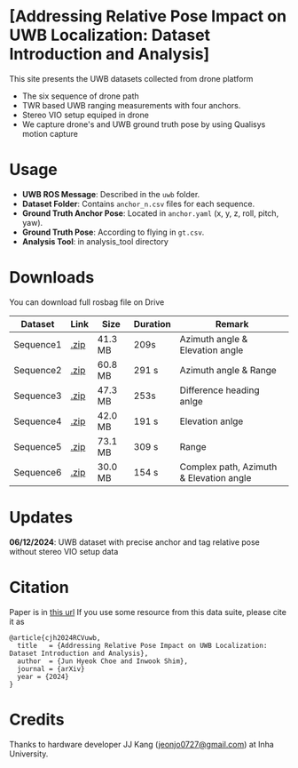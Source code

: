 # [Addressing Relative Pose Impact on UWB Localization: Dataset Introduction and Analysis]
This site presents the UWB datasets collected from drone platform
* The six sequence of drone path
* TWR based UWB ranging measurements with four anchors.
* Stereo VIO setup equiped in drone
* We capture drone's and UWB ground truth pose by using Qualisys motion capture


# Usage

- **UWB ROS Message**: Described in the `uwb` folder.
- **Dataset Folder**: Contains `anchor_n.csv` files for each sequence.
- **Ground Truth Anchor Pose**: Located in `anchor.yaml` (x, y, z, roll, pitch, yaw).
- **Ground Truth Pose**: According to flying in `gt.csv`.
- **Analysis Tool**: in analysis_tool directory

# Downloads
You can download full rosbag file on Drive
<a name="tab-download"></a>
<table class="tg">
<thead>
  <tr>
    <th class="tg-6ibf">Dataset</th>
    <th class="tg-6ibf">Link</th>
    <th class="tg-6ibf">Size</th>
    <th class="tg-6ibf">Duration</th>
    <th class="tg-6ibf">Remark</th>
  </tr>
</thead>
<tbody>
  <tr>
    <td class="tg-v8dz">Sequence1</td>
    <td class="tg-6ibf"><a href="https://drive.google.com/file/d/1R7qCP1irliEQNGPcMXcCt5ZlD9UFQ_ni/view?usp=drive_link" target="_blank" rel="noopener noreferrer">.zip</a></td>
    <td class="tg-6ibf">41.3 MB</td>
    <td class="tg-6ibf">209s</td>
    <td class="tg-v8dz">Azimuth angle & Elevation angle </td>
  </tr>
  <tr>
    <td class="tg-v8dz">Sequence2</td>
    <td class="tg-9m02"><a href="https://drive.google.com/file/d/1FWZj5fSxbY9b3wyzM7ZuNIv5jtfZ7wbU/view?usp=drive_link" target="_blank" rel="noopener noreferrer">.zip</a></td>
    <td class="tg-6ibf">60.8 MB</td>
    <td class="tg-6ibf">291 s</td>
    <td class="tg-v8dz">Azimuth angle & Range</td>
  </tr>
  <tr>
    <td class="tg-v8dz">Sequence3</td>
    <td class="tg-9m02"><a href="https://drive.google.com/file/d/10UPBtVhZdw5lrLnUnOWTzvp7IuZAYogS/view?usp=drive_link" target="_blank" rel="noopener noreferrer">.zip</a></td>
    <td class="tg-6ibf">47.3 MB</td>
    <td class="tg-6ibf">253s</td>
    <td class="tg-v8dz">Difference heading anlge</td>
  </tr>
  <tr>
    <td class="tg-v8dz">Sequence4</td>
    <td class="tg-9m02"><a href="https://drive.google.com/file/d/11SCxuJnXOu_iU_3EFOQ7MfGxKKJhzqFy/view?usp=drive_link" target="_blank" rel="noopener noreferrer">.zip</a></td>
    <td class="tg-6ibf">42.0 MB</td>
    <td class="tg-6ibf">191 s</td>
    <td class="tg-v8dz">Elevation anlge</td>
  </tr>
  <tr>
    <td class="tg-v8dz">Sequence5</td>
    <td class="tg-9m02"><a href="https://drive.google.com/file/d/11eUDDW0q20CxYyxKkIWn0v1lnfOyWH03/view?usp=drive_link" target="_blank" rel="noopener noreferrer">.zip</a></td>
    <td class="tg-6ibf">73.1 MB</td>
    <td class="tg-6ibf">309 s</td>
    <td class="tg-v8dz">Range</td>
  </tr>
  <tr>
    <td class="tg-v8dz">Sequence6</td>
    <td class="tg-9m02"><a href="https://drive.google.com/file/d/18QkmtvjA0mgVV1Id3eOfSvZvn4547OiB/view?usp=drive_link" target="_blank" rel="noopener noreferrer">.zip</a></td>
    <td class="tg-6ibf">30.0 MB</td>
    <td class="tg-6ibf">154 s</td>
    <td class="tg-v8dz">Complex path, Azimuth & Elevation angle</td>
  </tr>
  </tr>
</tbody>
</table>




# Updates

**06/12/2024**: UWB dataset with precise anchor and tag relative pose without stereo VIO setup data

  # Citation
Paper is in [this url](https://arxiv.org/abs/2407.03890) If you use some resource from this data suite, please cite it as

```
@article{cjh2024RCVuwb,
  title   = {Addressing Relative Pose Impact on UWB Localization: Dataset Introduction and Analysis},
  author  = {Jun Hyeok Choe and Inwook Shim},
  journal = {arXiv}
  year = {2024}
}
```
# Credits
Thanks to hardware developer JJ Kang (jeonjo0727@gmail.com) at Inha University.
